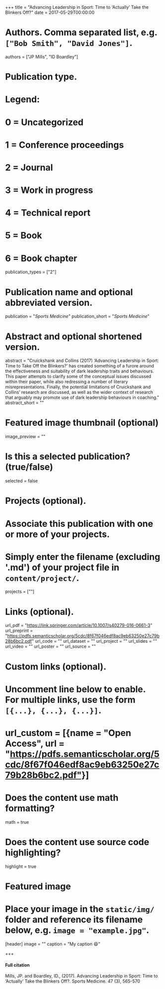 +++
title = "Advancing Leadership in Sport: Time to ‘Actually’ Take the Blinkers Off?"
date = 2017-05-29T00:00:00

# Authors. Comma separated list, e.g. `["Bob Smith", "David Jones"]`.
authors = ["JP Mills", "ID Boardley"]

# Publication type.
# Legend:
# 0 = Uncategorized
# 1 = Conference proceedings
# 2 = Journal
# 3 = Work in progress
# 4 = Technical report
# 5 = Book
# 6 = Book chapter
publication_types = ["2"]

# Publication name and optional abbreviated version.
publication = "*Sports Medicine*"
publication_short = "*Sports Medicine*"

# Abstract and optional shortened version.
abstract = "Cruickshank and Collins (2017)  ‘Advancing Leadership in Sport: Time to
Take Off the Blinkers?’ has created something of a furore around the effectiveness and suitability of dark leadership traits and behaviours. This paper attempts to
clarify some of the conceptual issues discussed within their paper, while also redressing a number of literary misrepresentations. Finally, the potential limitations
of Cruickshank and Collins’ research are discussed, as well as the wider context of
research that arguably may promote use of dark leadership behaviours in coaching."
abstract_short = ""

# Featured image thumbnail (optional)
image_preview = ""

# Is this a selected publication? (true/false)
selected = false

# Projects (optional).
#   Associate this publication with one or more of your projects.
#   Simply enter the filename (excluding '.md') of your project file in `content/project/`.
   projects = [""]

# Links (optional).
url_pdf = "https://link.springer.com/article/10.1007/s40279-016-0661-3"
url_preprint = "https://pdfs.semanticscholar.org/5cdc/8f67f046edf8ac9eb63250e27c79b28b6bc2.pdf"
url_code = ""
url_dataset = ""
url_project = ""
url_slides = ""
url_video = ""
url_poster = ""
url_source = ""

# Custom links (optional).
#   Uncomment line below to enable. For multiple links, use the form `[{...}, {...}, {...}]`.
#   url_custom = [{name = "Open Access", url = "https://pdfs.semanticscholar.org/5cdc/8f67f046edf8ac9eb63250e27c79b28b6bc2.pdf"}]

# Does the content use math formatting?
math = true

# Does the content use source code highlighting?
highlight = true

# Featured image
# Place your image in the `static/img/` folder and reference its filename below, e.g. `image = "example.jpg"`.
[header]
image = ""
caption = "My caption :smile:"

+++

#### Full citation
Mills, JP. and Boardley, ID., (2017). Advancing Leadership in Sport: Time to ‘Actually’ Take the Blinkers Off?. Sports Medicine. 47 (3), 565-570
